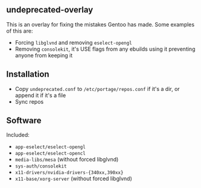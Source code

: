 ## undeprecated-overlay

This is an overlay for fixing the mistakes Gentoo has made. Some examples of this are:

- Forcing `libglvnd` and removing `eselect-opengl`
- Removing `consolekit`, it's USE flags from any ebuilds using it preventing anyone from keeping it

## Installation

- Copy `undeprecated.conf` to `/etc/portage/repos.conf` if it's a dir, or append it if it's a file
- Sync repos

## Software

Included:

- `app-eselect/eselect-opengl`
- `app-eselect/eselect-opencl`
- `media-libs/mesa` (without forced libglvnd)
- `sys-auth/consolekit`
- `x11-drivers/nvidia-drivers-{340xx,390xx}`
- `x11-base/xorg-server` (without forced libglvnd)
